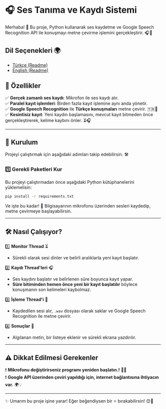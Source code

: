 # 🎧 Ses Tanıma ve Kaydı Sistemi

Merhaba! 👋 Bu proje, Python kullanarak ses kaydetme ve Google Speech Recognition API ile konuşmayı metne çevirme işlemini gerçekleştirir. 🎧💬

## Dil Seçenekleri 🌍
- [Türkçe (Readme)](readme.tr.md)
- [English (Readme)](readme.md)

## 🚀 Özellikler

✅ **Gerçek zamanlı ses kaydı**: Mikrofon ile ses kaydı alır.  
✅ **Paralel kayıt işlemleri**: Birden fazla kayıt işlemine aynı anda yönetir.  
✅ **Google Speech Recognition** ile **Türkçe konuşmaları** metne çevirir. 🇹🇷📝  
✅ **Kesintisiz kayıt**: Yeni kaydın başlamasını, mevcut kayıt bitmeden önce gerçekleştirerek, kelime kaybını önler. ⏳🎧

---

## 📌 Kurulum

Projeyi çalıştırmak için aşağıdaki adımları takip edebilirsin. 🛠️

### 1️⃣ Gerekli Paketleri Kur
Bu projeyi çalıştırmadan önce aşağıdaki Python kütüphanelerini yüklemelisin:

```bash
pip install -r requirements.txt
```

Ve işte bu kadar! 🎉 Bilgisayarının mikrofonu üzerinden sesleri kaydedip, metne çevirmeye başlayabilirsin.

---

## 🛠️ Nasıl Çalışıyor?

1️⃣ **Monitor Thread** ⏳
   - Sürekli olarak sesi dinler ve belirli aralıklarla yeni kayıt başlatır.

2️⃣ **Kaydı Thread'leri** 🎧
   - Ses kaydını başlatır ve belirlenen süre boyunca kayıt yapar.
   - **Süre bitiminden hemen önce yeni bir kayıt başlatılır** böylece konuşmanın son kelimeleri kaybolmaz.

3️⃣ **İşleme Thread'i** 🔄
   - Kaydedilen sesi alır, `.wav` dosyası olarak saklar ve Google Speech Recognition ile metne çevirir.

4️⃣ **Sonuçlar** 📝
   - Algılanan metin, bir listeye eklenir ve sürekli ekrana yazdırılır.


---

## ⚠️ Dikkat Edilmesi Gerekenler

❗ **Mikrofonu değiştirirseniz programı yeniden başlatın.!** 🚫🎤  
❗ **Google API üzerinden çeviri yapıldığı için, internet bağlantısına ihtiyacın var.** 🌍💡  

---

✨ Umarım bu proje işine yarar! Eğer beğendiysen bir ⭐ bırakabilirsin! 😊🚀

